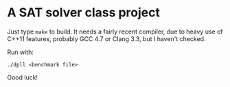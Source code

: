 A SAT solver class project
==========================

Just type `make` to build. It needs a fairly recent compiler, due to heavy use
of C++11 features, probably GCC 4.7 or Clang 3.3, but I haven't checked.

Run with:

    ./dpll <benchmark file>

Good luck!


